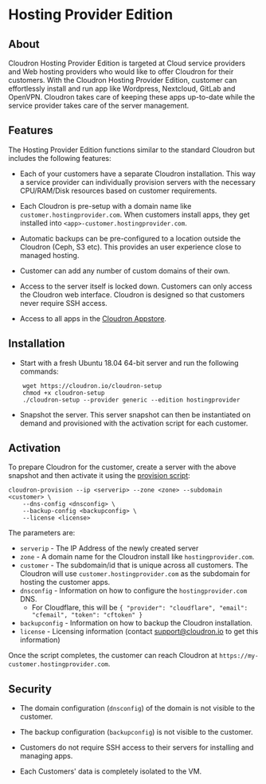 # Hosting Provider Edition

## About

Cloudron Hosting Provider Edition is targeted at Cloud service providers and Web hosting
providers who would like to offer Cloudron for their customers. With the
Cloudron Hosting Provider Edition, customer can effortlessly install and run app like
Wordpress, Nextcloud, GitLab and OpenVPN. Cloudron takes care of keeping these apps
up-to-date while the service provider takes care of the server management.

## Features

The Hosting Provider Edition functions similar to the standard Cloudron but includes the
following features:

* Each of your customers have a separate Cloudron installation. This way a service provider
  can individually provision servers with the necessary CPU/RAM/Disk resources based on
  customer requirements.

* Each Cloudron is pre-setup with a domain name like `customer.hostingprovider.com`. When
  customers install apps, they get installed into `<app>-customer.hostingprovider.com`.

* Automatic backups can be pre-configured to a location outside the Cloudron (Ceph, S3 etc).
  This provides an user experience close to managed hosting.

* Customer can add any number of custom domains of their own.

* Access to the server itself is locked down. Customers can only access the Cloudron web interface.
  Cloudron is designed so that customers never require SSH access.

* Access to all apps in the [Cloudron Appstore](/appstore.html).

## Installation

* Start with a fresh Ubuntu 18.04 64-bit server and run the following commands:

```
    wget https://cloudron.io/cloudron-setup
    chmod +x cloudron-setup
    ./cloudron-setup --provider generic --edition hostingprovider
```

* Snapshot the server. This server snapshot can then be instantiated on demand and provisioned
  with the activation script for each customer.

## Activation

To prepare Cloudron for the customer, create a server with the above snapshot and then
activate it using the [provision script](https://git.cloudron.io/cloudron/box/blob/master/scripts/cloudron-provision):

```
cloudron-provision --ip <serverip> --zone <zone> --subdomain <customer> \
    --dns-config <dnsconfig> \
    --backup-config <backupconfig> \
    --license <license>
```

The parameters are:

* `serverip` - The IP Address of the newly created server
* `zone` - A domain name for the Cloudron install like `hostingprovider.com`.
* `customer` - The subdomain/id that is unique across all customers. The Cloudron will use `customer.hostingprovider.com` as the subdomain for hosting the customer apps.
* `dnsconfig` - Information on how to configure the `hostingprovider.com` DNS.
    * For Cloudflare, this will be `{ "provider": "cloudflare", "email": "cfemail", "token": "cftoken" }`
* `backupconfig` - Information on how to backup the Cloudron installation.
* `license` - Licensing information (contact support@cloudron.io to get this information)

Once the script completes, the customer can reach Cloudron at `https://my-customer.hostingprovider.com`.

## Security

* The domain configuration (`dnsconfig`) of the domain is not visible to the customer.

* The backup configuration (`backupconfig`) is not visible to the customer.

* Customers do not require SSH access to their servers for installing and managing apps.

* Each Customers' data is completely isolated to the VM.

